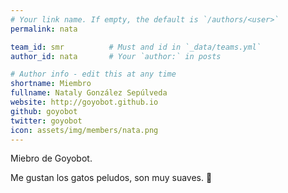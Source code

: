 ```yaml
---
# Your link name. If empty, the default is `/authors/<user>`
permalink: nata

team_id: smr          # Must and id in `_data/teams.yml`
author_id: nata       # Your `author:` in posts

# Author info - edit this at any time
shortname: Miembro
fullname: Nataly González Sepúlveda
website: http://goyobot.github.io
github: goyobot
twitter: goyobot
icon: assets/img/members/nata.png
---
```


Miebro de Goyobot.
  
Me gustan los gatos peludos, son muy suaves. 💪

